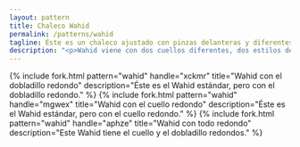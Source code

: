 ```yaml
---
layout: pattern
title: Chaleco Wahid
permalink: /patterns/wahid
tagline: Éste es un chaleco ajustado con pinzas delanteras y diferentes estilos
description: "<p>Wahid viene con dos cuellos diferentes, dos estilos de dobladillo y otras opciones para elegir su estilo.</p>Este patrón tiene pinzas en el centro de la espalda, y delante y detrás de la sisa. Pero todo esto está girado para hacer la costura más fácil. Sólo tendrás que ocuparte de las pinzas delanteras.</p>"
---
```

{% include fork.html
    pattern="wahid"
    handle="xckmr"
    title="Wahid con el dobladillo redondo"
    description="Éste es el Wahid estándar, pero con el dobladillo redondo."
%}
{% include fork.html
    pattern="wahid"
    handle="mgwex"
    title="Wahid con el cuello redondo"
    description="Éste es el Wahid estándar, pero con el cuello redondo."
%}
{% include fork.html
    pattern="wahid"
    handle="aphze"
    title="Wahid con todo redondo"
    description="Este Wahid tiene el cuello y el dobladillo redondos."
%}

